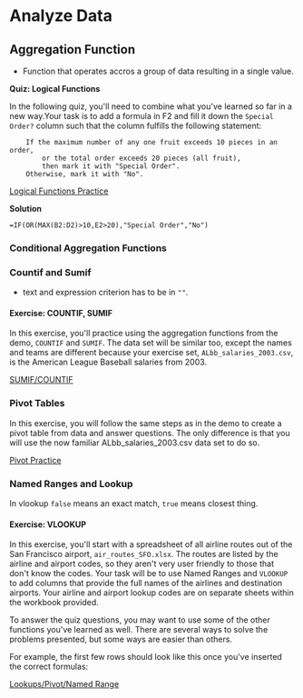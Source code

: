 # Analyze Data

## Aggregation Function
  * Function that operates accros a group of data resulting in a single value.


**Quiz: Logical Functions**

In the following quiz, you'll need to combine what you've learned so far in a new way.Your task is to add a formula in F2 and fill it down the `Special Order?` column such that the column fulfills the following statement:

```
    If the maximum number of any one fruit exceeds 10 pieces in an order,     
        or the total order exceeds 20 pieces (all fruit),
        then mark it with "Special Order".
    Otherwise, mark it with "No".
```



[Logical Functions Practice](./Misc/special-orders.xlsx)

**Solution**

`=IF(OR(MAX(B2:D2)>10,E2>20),"Special Order","No")`

### Conditional Aggregation Functions



### Countif and Sumif

  * text and expression criterion has to be in `""`.

#### Exercise: COUNTIF, SUMIF

In this exercise, you'll practice using the aggregation functions from the demo, `COUNTIF` and `SUMIF`. The data set will be similar too, except the names and teams are different because your exercise set, `ALbb_salaries_2003.csv`, is the American League Baseball salaries from 2003.

[SUMIF/COUNTIF](./Misc/albb-salaries-2003.xlsx)

### Pivot Tables

In this exercise, you will follow the same steps as in the demo to create a pivot table from data and answer questions. The only difference is that you will use the now familiar ALbb_salaries_2003.csv data set to do so.

[Pivot Practice](./Misc/albb-salaries-2003-pivot.xlsx)

### Named Ranges and Lookup



In vlookup `false` means an exact match, `true` means closest thing.



#### Exercise: VLOOKUP

In this exercise, you'll start with a spreadsheet of all airline routes out of the San Francisco airport, `air_routes_SFO.xlsx`. The routes are listed by the airline and airport codes, so they aren't very user friendly to those that don't know the codes. Your task will be to use Named Ranges and `VLOOKUP` to add columns that provide the full names of the airlines and destination airports. Your airline and airport lookup codes are on separate sheets within the workbook provided.

To answer the quiz questions, you may want to use some of the other functions you've learned as well. There are several ways to solve the problems presented, but some ways are easier than others.

For example, the first few rows should look like this once you've inserted the correct formulas:



[Lookups/Pivot/Named Range](./Misc/air-routes-sfo.xlsx)
